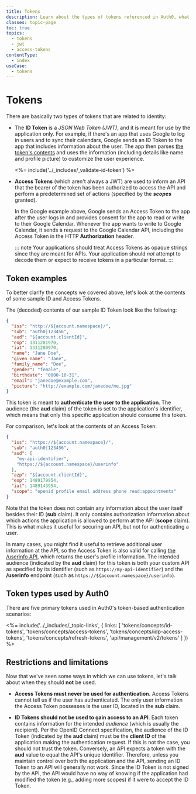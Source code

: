```yaml
---
title: Tokens
description: Learn about the types of tokens referenced in Auth0, what each is used for, and how to use it.
classes: topic-page
toc: true 
topics:
  - tokens
  - jwt
  - access-tokens
contentType:
  - index
useCase:
  - tokens
---
```

# Tokens

There are basically two types of tokens that are related to identity:

* The **ID Token** is a <dfn data-key="json-web-token">JSON Web Token (JWT)</dfn>, and it is meant for use by the application only. For example, if there's an app that uses Google to log in users and to sync their calendars, Google sends an ID Token to the app that includes information about the user. The app then parses [the token's contents](https://openid.net/specs/openid-connect-core-1_0.html#StandardClaims) and uses the information (including details like name and profile picture) to customize the user experience.

  <%= include('../_includes/_validate-id-token') %>

* **Access Tokens** (which aren't always a JWT) are used to inform an API that the bearer of the token has been authorized to access the API and perform a predetermined set of actions (specified by the <dfn data-key="scope">**scopes**</dfn> granted). 

  In the Google example above, Google sends an Access Token to the app after the user logs in and provides consent for the app to read or write to their Google Calendar. Whenever the app wants to write to Google Calendar, it sends a request to the Google Calendar API, including the Access Token in the HTTP **Authorization** header.

  ::: note
  Your applications should treat Access Tokens as opaque strings since they are meant for APIs. Your application should *not* attempt to decode them or expect to receive tokens in a particular format.
  :::

## Token examples

To better clarify the concepts we covered above, let's look at the contents of some sample ID and Access Tokens.

The (decoded) contents of our sample ID Token look like the following:

```json
{
  "iss": "http://${account.namespace}/",
  "sub": "auth0|123456",
  "aud": "${account.clientId}",
  "exp": 1311281970,
  "iat": 1311280970,
  "name": "Jane Doe",
  "given_name": "Jane",
  "family_name": "Doe",
  "gender": "female",
  "birthdate": "0000-10-31",
  "email": "janedoe@example.com",
  "picture": "http://example.com/janedoe/me.jpg"
}
```

This token is meant to **authenticate the user to the application**. The audience (the **aud** claim) of the token is set to the application's identifier, which means that only this specific application should consume this token.

For comparison, let's look at the contents of an Access Token:

```json
{
  "iss": "https://${account.namespace}/",
  "sub": "auth0|123456",
  "aud": [
    "my-api-identifier",
    "https://${account.namespace}/userinfo"
  ],
  "azp": "${account.clientId}",
  "exp": 1489179954,
  "iat": 1489143954,
  "scope": "openid profile email address phone read:appointments"
}
```

Note that the token does not contain any information about the user itself besides their ID (**sub** claim). It only contains authorization information about which actions the application is allowed to perform at the API (**scope** claim). This is what makes it useful for securing an API, but not for authenticating a user.

In many cases, you might find it useful to retrieve additional user information at the API, so the Access Token is also valid for calling [the /userinfo API](/api/authentication#user-profile), which returns the user's profile information. The intended audience (indicated by the **aud** claim) for this token is both your custom API as specified by its identifier (such as `https://my-api-identifier`) and the **/userinfo** endpoint (such as `https://${account.namespace}/userinfo`).

## Token types used by Auth0

There are five primary tokens used in Auth0's token-based authentication scenarios:

<%= include('../_includes/_topic-links', { links: [
  'tokens/concepts/id-tokens',
  'tokens/concepts/access-tokens',
  'tokens/concepts/idp-access-tokens',
  'tokens/concepts/refresh-tokens',
  'api/management/v2/tokens'
] }) %>

## Restrictions and limitations

Now that we've seen some ways in which we can use tokens, let's talk about when they should **not** be used.

* **Access Tokens must never be used for authentication.** Access Tokens cannot tell us if the user has authenticated. The only user information the Access Token possesses is the user ID, located in the **sub** claim.

* **ID Tokens should not be used to gain access to an API**. Each token contains information for the intended <dfn data-key="audience">audience</dfn> (which is usually the recipient). Per the OpenID Connect specification, the audience of the ID Token (indicated by the **aud** claim) must be the **client ID** of the application making the authentication request. If this is not the case, you should not trust the token. Conversely, an API expects a token with the **aud** value to equal the API's unique identifier. Therefore, unless you maintain control over both the application and the API, sending an ID Token to an API will generally not work. Since the ID Token is not signed by the API, the API would have no way of knowing if the application had modified the token (e.g., adding more scopes) if it were to accept the ID Token.
